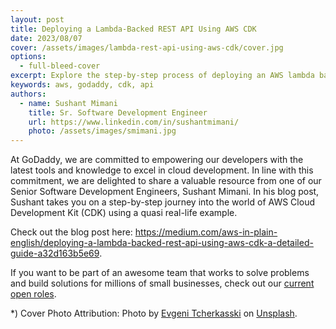 ```yaml
---
layout: post
title: Deploying a Lambda-Backed REST API Using AWS CDK
date: 2023/08/07
cover: /assets/images/lambda-rest-api-using-aws-cdk/cover.jpg
options:
  - full-bleed-cover
excerpt: Explore the step-by-step process of deploying an AWS lambda backed API using AWS CDK in this detailed guide.
keywords: aws, godaddy, cdk, api
authors:
  - name: Sushant Mimani
    title: Sr. Software Development Engineer
    url: https://www.linkedin.com/in/sushantmimani/
    photo: /assets/images/smimani.jpg
---
```


At GoDaddy, we are committed to empowering our developers with the latest tools and knowledge to excel in cloud development.
In line with this commitment, we are delighted to share a valuable resource from one of our Senior Software Development Engineers, Sushant Mimani.
In his blog post, Sushant takes you on a step-by-step journey into the world of AWS Cloud Development Kit (CDK) using a quasi real-life example.

Check out the blog post here: <https://medium.com/aws-in-plain-english/deploying-a-lambda-backed-rest-api-using-aws-cdk-a-detailed-guide-a32d163b5e69>.

If you want to be part of an awesome team that works to solve problems and build solutions for millions of small businesses, check out our [current open roles](https://careers.godaddy.com/search-jobs).

*) Cover Photo Attribution: Photo by [Evgeni Tcherkasski](https://unsplash.com/@evgenit) on [Unsplash](https://unsplash.com/photos/SHA85I0G8K4).

